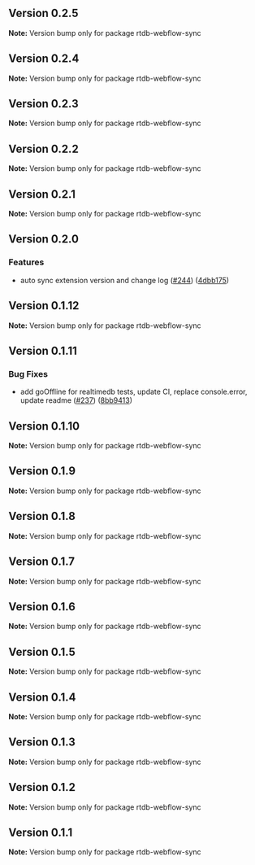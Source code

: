 ## Version 0.2.5

**Note:** Version bump only for package rtdb-webflow-sync

## Version 0.2.4

**Note:** Version bump only for package rtdb-webflow-sync

## Version 0.2.3

**Note:** Version bump only for package rtdb-webflow-sync

## Version 0.2.2

**Note:** Version bump only for package rtdb-webflow-sync

## Version 0.2.1

**Note:** Version bump only for package rtdb-webflow-sync

## Version 0.2.0

### Features

- auto sync extension version and change log ([#244](https://github.com/simplycubed/extensions/issues/244)) ([4dbb175](https://github.com/simplycubed/extensions/commit/4dbb17526fae5189a89164186fcf9866f555c7ea))

## Version 0.1.12

**Note:** Version bump only for package rtdb-webflow-sync

## Version 0.1.11

### Bug Fixes

- add goOffline for realtimedb tests, update CI, replace console.error, update readme ([#237](https://github.com/simplycubed/extensions/issues/237)) ([8bb9413](https://github.com/simplycubed/extensions/commit/8bb9413131e3eb8e633896ec9188fcab759400ae))

## Version 0.1.10

**Note:** Version bump only for package rtdb-webflow-sync

## Version 0.1.9

**Note:** Version bump only for package rtdb-webflow-sync

## Version 0.1.8

**Note:** Version bump only for package rtdb-webflow-sync

## Version 0.1.7

**Note:** Version bump only for package rtdb-webflow-sync

## Version 0.1.6

**Note:** Version bump only for package rtdb-webflow-sync

## Version 0.1.5

**Note:** Version bump only for package rtdb-webflow-sync

## Version 0.1.4

**Note:** Version bump only for package rtdb-webflow-sync

## Version 0.1.3

**Note:** Version bump only for package rtdb-webflow-sync

## Version 0.1.2

**Note:** Version bump only for package rtdb-webflow-sync

## Version 0.1.1

**Note:** Version bump only for package rtdb-webflow-sync